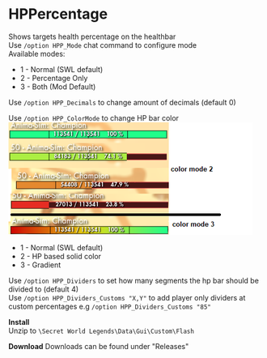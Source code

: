 # HPPercentage
Shows targets health percentage on the healthbar  
Use `/option HPP_Mode` chat command to configure mode  
Available modes:  
* 1 - Normal (SWL default)  
* 2 - Percentage Only  
* 3 - Both (Mod Default)  

Use `/option HPP_Decimals` to change amount of decimals (default 0)  
  
Use `/option HPP_ColorMode` to change HP bar color  
[![colormode](colormode.png "example")](https://raw.githubusercontent.com/SecretFox/HPPercentage/master/colormode.png)
* 1 - Normal (SWL default)  
* 2 - HP based solid color
* 3 - Gradient
  
Use `/option HPP_Dividers` to set how many segments the hp bar should be divided to (default 4)  
Use `/option HPP_Dividers_Customs "X,Y"` to add player only dividers at custom percentages e.g `/option HPP_Dividers_Customs "85"`  

**Install**  
Unzip to `\Secret World Legends\Data\Gui\Custom\Flash`

**Download**
Downloads can be found under "Releases"
